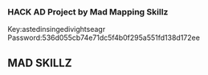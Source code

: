 ### HACK AD Project by Mad Mapping Skillz

Key:astedinsingedivightseagr
Password:536d055cb74e71dc5f4b0f295a551fd138d172ee

## MAD SKILLZ
